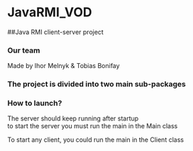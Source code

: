# JavaRMI_VOD
##Java RMI client-server project

### Our team
<p>Made by Ihor Melnyk & Tobias Bonifay</p>

### The project is divided into two main sub-packages


### How to launch?
<p>The server should keep running after startup</br>
to start the server you must run the main in the Main class</p>

<p>To start any client, you could run the main in the Client class</p>




